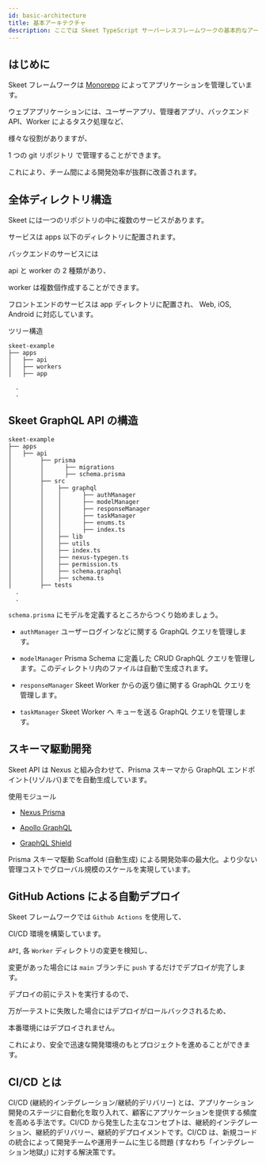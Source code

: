 ```yaml
---
id: basic-architecture
title: 基本アーキテクチャ
description: ここでは Skeet TypeScript サーバーレスフレームワークの基本的なアーキテクチャについて説明します。
---
```


## はじめに

Skeet フレームワークは [Monorepo](https://en.wikipedia.org/wiki/Monorepo) によってアプリケーションを管理しています。

ウェブアプリケーションには、ユーザーアプリ、管理者アプリ、バックエンド API、Worker によるタスク処理など、

様々な役割がありますが、

1 つの git リポジトリ で管理することができます。

これにより、チーム間による開発効率が抜群に改善されます。

## 全体ディレクトリ構造

Skeet には一つのリポジトリの中に複数のサービスがあります。

サービスは apps 以下のディレクトリに配置されます。

バックエンドのサービスには

api と worker の 2 種類があり、

worker は複数個作成することができます。

フロントエンドのサービスは app ディレクトリに配置され、
Web, iOS, Android に対応しています。

ツリー構造

```
skeet-example
├── apps
│   ├── api
│   ├── workers
│   ├── app

  .
  .
```

## Skeet GraphQL API の構造

```
skeet-example
├── apps
│   ├── api
│        ├── prisma
│        │      ├── migrations
│        │      ├── schema.prisma
│        ├── src
│        │    ├── graphql
│        │    │      ├── authManager
│        │    │      ├── modelManager
│        │    │      ├── responseManager
│        │    │      ├── taskManager
│        │    │      ├── enums.ts
│        │    │      ├── index.ts
│        │    ├── lib
│        │    ├── utils
│        │    ├── index.ts
│        │    ├── nexus-typegen.ts
│        │    ├── permission.ts
│        │    ├── schema.graphql
│        │    ├── schema.ts
│        ├── tests
  .
  .
```

`schema.prisma` にモデルを定義するところからつくり始めましょう。

- `authManager` ユーザーログインなどに関する GraphQL クエリを管理します。

- `modelManager` Prisma Schema に定義した CRUD GraphQL クエリを管理します。このディレクトリ内のファイルは自動で生成されます。

- `responseManager` Skeet Worker からの返り値に関する GraphQL クエリを管理します。

- `taskManager` Skeet Worker へ キューを送る GraphQL クエリを管理します。

## スキーマ駆動開発

Skeet API は Nexus と組み合わせて、Prisma スキーマから GraphQL エンドポイント(リゾルバ)までを自動生成しています。

使用モジュール

- [Nexus Prisma](https://graphql-nexus.github.io/nexus-prisma)

- [Apollo GraphQL](https://www.apollographql.com/)

- [GraphQL Shield](https://the-guild.dev/graphql/shield/docs)

Prisma スキーマ駆動 Scaffold (自動生成) による開発効率の最大化。より少ない管理コストでグローバル規模のスケールを実現しています。

## GitHub Actions による自動デプロイ

Skeet フレームワークでは `Github Actions` を使用して、

CI/CD 環境を構築しています。

`API`, 各 `Worker` ディレクトリの変更を検知し、

変更があった場合には `main` ブランチに `push` するだけでデプロイが完了します。

デプロイの前にテストを実行するので、

万が一テストに失敗した場合にはデプロイがロールバックされるため、

本番環境にはデプロイされません。

これにより、安全で迅速な開発環境のもとプロジェクトを進めることができます。

## CI/CD とは

CI/CD (継続的インテグレーション/継続的デリバリー) とは、アプリケーション開発のステージに自動化を取り入れて、顧客にアプリケーションを提供する頻度を高める手法です。CI/CD から発生した主なコンセプトは、継続的インテグレーション、継続的デリバリー、継続的デプロイメントです。CI/CD は、新規コードの統合によって開発チームや運用チームに生じる問題 (すなわち「インテグレーション地獄」) に対する解決策です。

